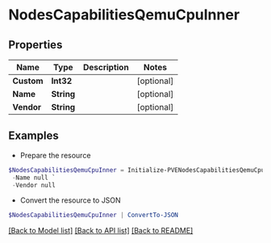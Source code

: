 # NodesCapabilitiesQemuCpuInner
## Properties

Name | Type | Description | Notes
------------ | ------------- | ------------- | -------------
**Custom** | **Int32** |  | [optional] 
**Name** | **String** |  | [optional] 
**Vendor** | **String** |  | [optional] 

## Examples

- Prepare the resource
```powershell
$NodesCapabilitiesQemuCpuInner = Initialize-PVENodesCapabilitiesQemuCpuInner  -Custom null `
 -Name null `
 -Vendor null
```

- Convert the resource to JSON
```powershell
$NodesCapabilitiesQemuCpuInner | ConvertTo-JSON
```

[[Back to Model list]](../README.md#documentation-for-models) [[Back to API list]](../README.md#documentation-for-api-endpoints) [[Back to README]](../README.md)

